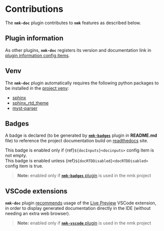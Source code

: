 # Contributions

The **`nmk-doc`** plugin contributes to **`nmk`** features as described below.

## Plugin information

As other plugins, **`nmk-doc`** registers its version and documentation link in [plugin information config items](https://nmk-base.readthedocs.io/en/stable/extend.html#plugin-information).


## Venv

The **`nmk-doc`** plugin automatically requires the following python packages to be installed in the [project venv](https://nmk-base.readthedocs.io/en/stable/extend.html#python-modules-dependencies):
* [sphinx](https://pypi.org/project/sphinx/)
* [sphinx_rtd_theme](https://pypi.org/project/sphinx_rtd_theme/)
* [myst-parser](https://pypi.org/project/myst-parser/)

## Badges

A badge is declared (to be generated by [**`nmk-badges`**](https://nmk-badges.readthedocs.io/en/stable/extend.html#badges-definition) plugin in **README.md** file) to reference the project documentation build on [readthedocs](https://readthedocs.org) site.

This badge is enabled only if {ref}`${docInputs}<docinputs>` config item is not empty. \
This badge is enabled unless {ref}`${docRTDDisabled}<docRTDDisabled>` config item is true.

> **Note:** enabled only if [**`nmk-badges`** plugin](https://nmk-badges.readthedocs.io/) is used in the nmk project

## VSCode extensions

**`nmk-doc`** plugin [recommends](https://nmk-vscode.readthedocs.io/en/stable/extend.html#extensions) usage of the [Live Preview](https://marketplace.visualstudio.com/items?itemName=ms-vscode.live-server) VSCode extension, in order to display generated documentation directly in the IDE (without needing an extra web browser).

> **Note:** enabled only if [**`nmk-vscode`** plugin](https://nmk-vscode.readthedocs.io/) is used in the nmk project
